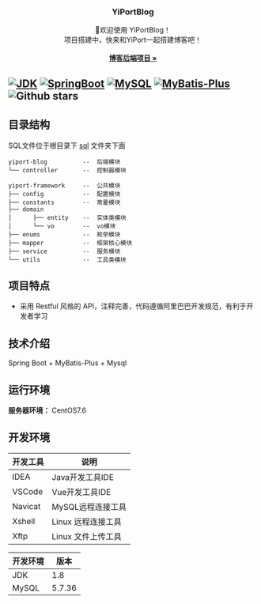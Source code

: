 <p align="center">
  <h3 align="center">YiPortBlog</h3>
  <p align="center">
    🚀欢迎使用 YiPortBlog！
    <br/> 项目搭建中，快来和YiPort一起搭建博客吧！
    <br/>
    <br/>
    <a href="https://github.com/YiPort/yp_blog_backend/"><strong>博客后端项目 »</strong></a>
    <br/>
  </p>

[![JDK](https://img.shields.io/badge/JDK-1.8%2B-brightgreen)](https://github.com/YiPort/yp_blog_backend)
[![SpringBoot](https://img.shields.io/badge/SpringBoot-2.5.0.RELEASE-brightgreen)](https://github.com/YiPort/yp_blog_backend)
[![MySQL](https://img.shields.io/badge/MySQL-5.7.36-blue)](https://github.com/YiPort/yp_blog_backend)
[![MyBatis-Plus](https://img.shields.io/badge/MyBatis--Plus-3.4.3-yellowgreen)](https://github.com/YiPort/yp_blog_backend)
![Github stars](https://badgen.net/github/stars/YiPort/yp_blog_backend?icon=github&label=stars)
---
## 目录结构

SQL文件位于根目录下 [sql](https://github.com/YiPort/yp_blog_backend/tree/main/sql) 文件夹下面

```
yiport-blog          --  后端模块
└── controller       --  控制器模块

yiport-framework     --  公共模块
├── config           --  配置模块
├── constants        --  常量模块
├── domain
│      ├── entity    --  实体类模块      
│      └── vo        --  vo模块
├── enums            --  枚举模块
├── mapper           --  框架核心模块
├── service          --  服务模块
└── utils            --  工具类模块
```
## 项目特点
- 采用 Restful 风格的 API，注释完善，代码遵循阿里巴巴开发规范，有利于开发者学习


## 技术介绍
Spring Boot + MyBatis-Plus + Mysql

## 运行环境

**服务器环境：** CentOS7.6

## 开发环境

| 开发工具                          | 说明               |
|-------------------------------|------------------|
| IDEA                          | Java开发工具IDE      |
| VSCode                        | Vue开发工具IDE       |
| Navicat                       | MySQL远程连接工具      |
| Xshell                        | Linux 远程连接工具 |
| Xftp                          | Linux 文件上传工具 |


|    开发环境    | 版本     |
| ------------- |--------|
| JDK           | 1.8    |
| MySQL         | 5.7.36 |